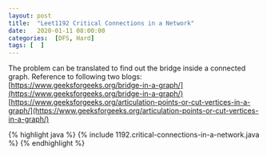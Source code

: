 ```yaml
---
layout: post
title:  "Leet1192 Critical Connections in a Network"
date:   2020-01-11 08:00:00
categories:  [DFS, Hard]
tags: [  ]
---
```


The problem can be translated to find out the bridge inside a connected graph. Reference to following two blogs: <br>
[https://www.geeksforgeeks.org/bridge-in-a-graph/](https://www.geeksforgeeks.org/bridge-in-a-graph/) <br>
[https://www.geeksforgeeks.org/articulation-points-or-cut-vertices-in-a-graph/](https://www.geeksforgeeks.org/articulation-points-or-cut-vertices-in-a-graph/)

{% highlight java %}
{% include 1192.critical-connections-in-a-network.java  %}
{% endhighlight %}